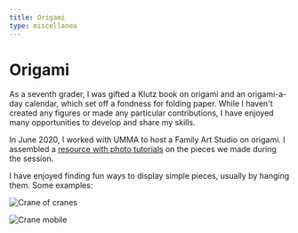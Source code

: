 ```yaml
---
title: Origami
type: miscellanea
---
```

# Origami

As a seventh grader, I was gifted a Klutz book on origami and an origami-a-day calendar, which set off a fondness for folding paper. While I haven't created any figures or made any particular contributions, I have enjoyed many opportunities to develop and share my skills.

In June 2020, I worked with UMMA to host a Family Art Studio on origami. I assembled a [resource with photo tutorials](https://docs.google.com/document/d/1HyyeMR1eUh1AP1TOf1NWLT5kZtuahc7oA1HvcNisyS0/edit?usp=sharing) on the pieces we made during the session.

I have enjoyed finding fun ways to display simple pieces, usually by hanging them. Some examples:

![Crane of cranes](/images/crane-of-cranes.JPG)

![Crane mobile](/images/crane-mobile.png)
